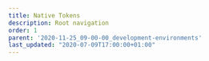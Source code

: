 ```yaml
---
title: Native Tokens
description: Root navigation
order: 1
parent: '2020-11-25_09-00-00_development-environments'
last_updated: "2020-07-09T17:00:00+01:00"
---
```

